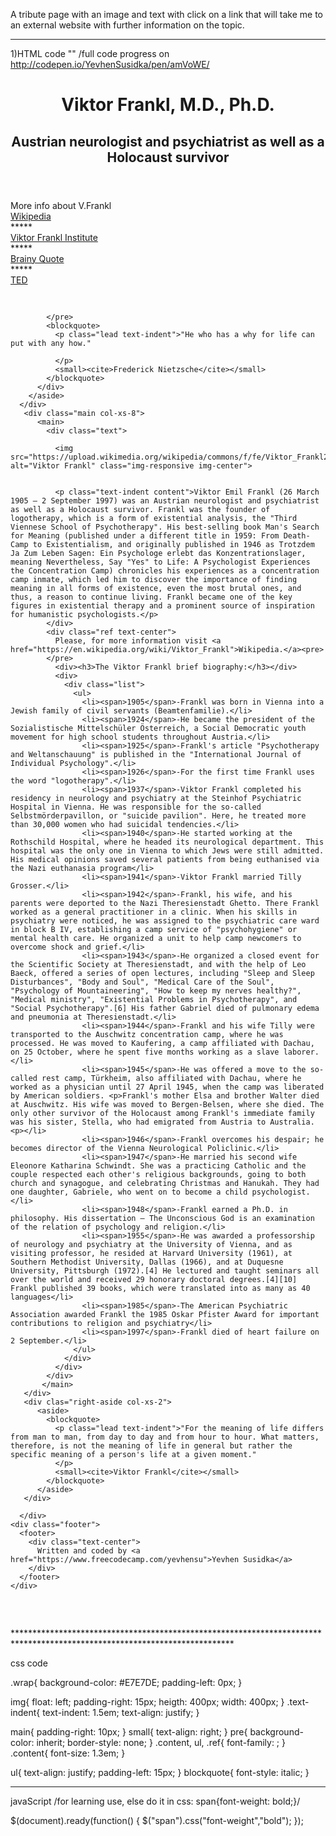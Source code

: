 A tribute page with an image and text
with click on a link that will take me 
to an external website with further information on the topic.
  *****************************************************************************************************************
1)HTML code "<body></body>" /full code progress on http://codepen.io/YevhenSusidka/pen/amVoWE/

<body>
<!--Texts_Left-aside,_right-aside, <br> and Content-text to delete-->
  <div class="container-fluid wrap">
    <header>
      <div class="text-center">
        <h1>Viktor Frankl, M.D., Ph.D.</h1>
        <h2>Austrian neurologist and psychiatrist as well as a Holocaust survivor</h2>
      </div>
    </header>
     <div class="row">
      <div class="left-aside col-xs-2">  
        <aside class="">
          <div class="text-center">More info about V.Frankl</div>
          <div class="text-center">
          <nav><a href="https://en.wikipedia.org/wiki/Viktor_Frankl">Wikipedia</a></nav><div>*****</div>
           <nav><a href="http://www.viktorfrankl.org/e/">Viktor Frankl Institute</a></nav></nav><div>*****</div>
          <nav><a href="http://www.brainyquote.com/quotes/authors/v/viktor_e_frankl.html">Brainy Quote</a></nav></nav><div>*****</div>
          <nav><a href="https://www.ted.com/talks/viktor_frankl_youth_in_search_of_meaning">TED</a></nav>
            </div>
          <div>
            <pre>
            
            </pre>
            <blockquote>
              <p class="lead text-indent">"He who has a why for life can put with any how."

              </p>
              <small><cite>Frederick Nietzsche</cite></small>
            </blockquote>
          </div>
        </aside>
      </div>  
       <div class="main col-xs-8"> 
          <main>
            <div class="text">
              
              <img src="https://upload.wikimedia.org/wikipedia/commons/f/fe/Viktor_Frankl2.jpg" alt="Viktor Frankl" class="img-responsive img-center">
            
            
              <p class="text-indent content">Viktor Emil Frankl (26 March 1905 – 2 September 1997) was an Austrian neurologist and psychiatrist as well as a Holocaust survivor. Frankl was the founder of logotherapy, which is a form of existential analysis, the "Third Viennese School of Psychotherapy". His best-selling book Man's Search for Meaning (published under a different title in 1959: From Death-Camp to Existentialism, and originally published in 1946 as Trotzdem Ja Zum Leben Sagen: Ein Psychologe erlebt das Konzentrationslager, meaning Nevertheless, Say "Yes" to Life: A Psychologist Experiences the Concentration Camp) chronicles his experiences as a concentration camp inmate, which led him to discover the importance of finding meaning in all forms of existence, even the most brutal ones, and thus, a reason to continue living. Frankl became one of the key figures in existential therapy and a prominent source of inspiration for humanistic psychologists.</p>  
            </div>
            <div class="ref text-center">  
              Please, for more information visit <a href="https://en.wikipedia.org/wiki/Viktor_Frankl">Wikipedia.</a><pre>
            </pre>
              <div><h3>The Viktor Frankl brief biography:</h3></div>
              <div>
                <div class="list">
                  <ul>
                    <li><span>1905</span>-Frankl was born in Vienna into a Jewish family of civil servants (Beamtenfamilie).</li>
                    <li><span>1924</span>-He became the president of the Sozialistische Mittelschüler Österreich, a Social Democratic youth movement for high school students throughout Austria.</li>
                    <li><span>1925</span>-Frankl's article "Psychotherapy and Weltanschauung" is published in the "International Journal of Individual Psychology".</li>
                    <li><span>1926</span>-For the first time Frankl uses the word "logotherapy".</li>
                    <li><span>1937</span>-Viktor Frankl completed his residency in neurology and psychiatry at the Steinhof Psychiatric Hospital in Vienna. He was responsible for the so-called Selbstmörderpavillon, or "suicide pavilion". Here, he treated more than 30,000 women who had suicidal tendencies.</li>
                    <li><span>1940</span>-He started working at the Rothschild Hospital, where he headed its neurological department. This hospital was the only one in Vienna to which Jews were still admitted. His medical opinions saved several patients from being euthanised via the Nazi euthanasia program</li>
                    <li><span>1941</span>-Viktor Frankl married Tilly Grosser.</li>
                    <li><span>1942</span>-Frankl, his wife, and his parents were deported to the Nazi Theresienstadt Ghetto. There Frankl worked as a general practitioner in a clinic. When his skills in psychiatry were noticed, he was assigned to the psychiatric care ward in block B IV, establishing a camp service of "psychohygiene" or mental health care. He organized a unit to help camp newcomers to overcome shock and grief.</li>
                    <li><span>1943</span>-He organized a closed event for the Scientific Society at Theresienstadt, and with the help of Leo Baeck, offered a series of open lectures, including "Sleep and Sleep Disturbances", "Body and Soul", "Medical Care of the Soul", "Psychology of Mountaineering", "How to keep my nerves healthy?", "Medical ministry", "Existential Problems in Psychotherapy", and "Social Psychotherapy".[6] His father Gabriel died of pulmonary edema and pneumonia at Theresienstadt.</li>
                    <li><span>1944</span>-Frankl and his wife Tilly were transported to the Auschwitz concentration camp, where he was processed. He was moved to Kaufering, a camp affiliated with Dachau, on 25 October, where he spent five months working as a slave laborer.</li>
                    <li><span>1945</span>-He was offered a move to the so-called rest camp, Türkheim, also affiliated with Dachau, where he worked as a physician until 27 April 1945, when the camp was liberated by American soldiers. <p>Frankl's mother Elsa and brother Walter died at Auschwitz. His wife was moved to Bergen-Belsen, where she died. The only other survivor of the Holocaust among Frankl's immediate family was his sister, Stella, who had emigrated from Austria to Australia.<p></li>
                    <li><span>1946</span>-Frankl overcomes his despair; he becomes director of the Vienna Neurological Policlinic.</li>
                    <li><span>1947</span>-He married his second wife Eleonore Katharina Schwindt. She was a practicing Catholic and the couple respected each other's religious backgrounds, going to both church and synagogue, and celebrating Christmas and Hanukah. They had one daughter, Gabriele, who went on to become a child psychologist.</li>
                    <li><span>1948</span>-Frankl earned a Ph.D. in philosophy. His dissertation – The Unconscious God is an examination of the relation of psychology and religion.</li>
                    <li><span>1955</span>-He was awarded a professorship of neurology and psychiatry at the University of Vienna, and as visiting professor, he resided at Harvard University (1961), at Southern Methodist University, Dallas (1966), and at Duquesne University, Pittsburgh (1972).[4] He lectured and taught seminars all over the world and received 29 honorary doctoral degrees.[4][10] Frankl published 39 books, which were translated into as many as 40 languages</li>
                    <li><span>1985</span>-The American Psychiatric Association awarded Frankl the 1985 Oskar Pfister Award for important contributions to religion and psychiatry</li>
                    <li><span>1997</span>-Frankl died of heart failure on 2 September.</li>
                  </ul>
                </div>
              </div>
            </div>
           </main>
       </div>
       <div clas="right-aside col-xs-2">
          <aside>
            <blockquote>
              <p class="lead text-indent">"For the meaning of life differs from man to man, from day to day and from hour to hour. What matters, therefore, is not the meaning of life in general but rather the specific meaning of a person's life at a given moment."
              </p>
              <small><cite>Viktor Frankl</cite></small>
            </blockquote>        
          </aside>
       </div>      
       
      </div>
    <div class="footer">
      <footer>
        <div class="text-center">
          Written and coded by <a href="https://www.freecodecamp.com/yevhensu">Yevhen Susidka</a>
        </div>      
      </footer>
    </div>
  </div>
</body>
  **************************************************************************************************************************
  
  css code
  
  .wrap{
  background-color: #E7E7DE;
  padding-left: 0px;
}

img{
  float: left;
  padding-right: 15px;
  heigth: 400px;
  width: 400px;
}
.text-indent{
  text-indent: 1.5em;
  text-align: justify;
}

main{
  padding-right: 10px;
}
small{
  text-align: right;
}
pre{
  background-color: inherit;
  border-style: none;
}
.content, ul, .ref{
  font-family: ;
}
.content{
  font-size: 1.3em;
}

ul{
  text-align: justify;
  padding-left: 15px;
}
blockquote{
  font-style: italic;
}

********************************************************************************************************************

javaScript /for learning use, else do it in css: span{font-weight: bold;}/

$(document).ready(function() {
    $("span").css("font-weight","bold");
   });


